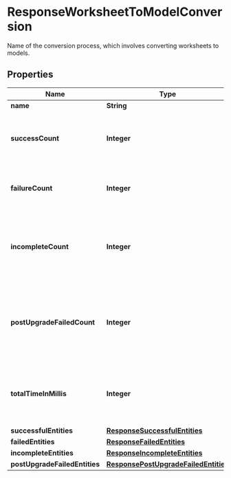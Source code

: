 

# ResponseWorksheetToModelConversion

Name of the conversion process, which involves converting worksheets to models.

## Properties

| Name | Type | Description | Notes |
|------------ | ------------- | ------------- | -------------|
|**name** | **String** |  |  |
|**successCount** | **Integer** | The number of worksheets successfully converted to models. |  |
|**failureCount** | **Integer** | The number of worksheets that failed to convert. |  |
|**incompleteCount** | **Integer** | The number of worksheets that were incomplete during the conversion process. |  |
|**postUpgradeFailedCount** | **Integer** | The number of worksheets that failed after an upgrade during the conversion process. |  |
|**totalTimeInMillis** | **Integer** | The total time taken to complete the conversion process in milliseconds. |  |
|**successfulEntities** | [**ResponseSuccessfulEntities**](ResponseSuccessfulEntities.md) |  |  |
|**failedEntities** | [**ResponseFailedEntities**](ResponseFailedEntities.md) |  |  |
|**incompleteEntities** | [**ResponseIncompleteEntities**](ResponseIncompleteEntities.md) |  |  |
|**postUpgradeFailedEntities** | [**ResponsePostUpgradeFailedEntities**](ResponsePostUpgradeFailedEntities.md) |  |  |



